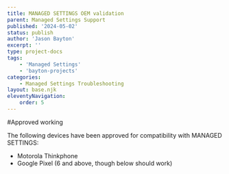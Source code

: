 ```yaml
---
title: MANAGED SETTINGS OEM validation
parent: Managed Settings Support
published: '2024-05-02'
status: publish
author: 'Jason Bayton'
excerpt: ''
type: project-docs
tags: 
    - 'Managed Settings'
    - 'bayton-projects'
categories: 
    - Managed Settings Troubleshooting
layout: base.njk
eleventyNavigation: 
    order: 5
---
```


#Approved working 

The following devices have been approved for compatibility with MANAGED SETTINGS:

- Motorola Thinkphone 
- Google Pixel (6 and above, though below should work)


